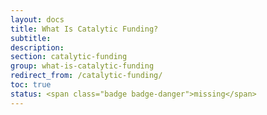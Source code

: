 ```yaml
---
layout: docs
title: What Is Catalytic Funding?
subtitle:
description:
section: catalytic-funding
group: what-is-catalytic-funding
redirect_from: /catalytic-funding/
toc: true
status: <span class="badge badge-danger">missing</span>
---
```


<!--Offering financial and technical assistance at a project’s earliest stages of development creates space for new leaders and ideas to emerge. This combination of funding and a deep network of support in turn fuels the capabilities and taps into the ingenuity of a city’s creative community.-->
